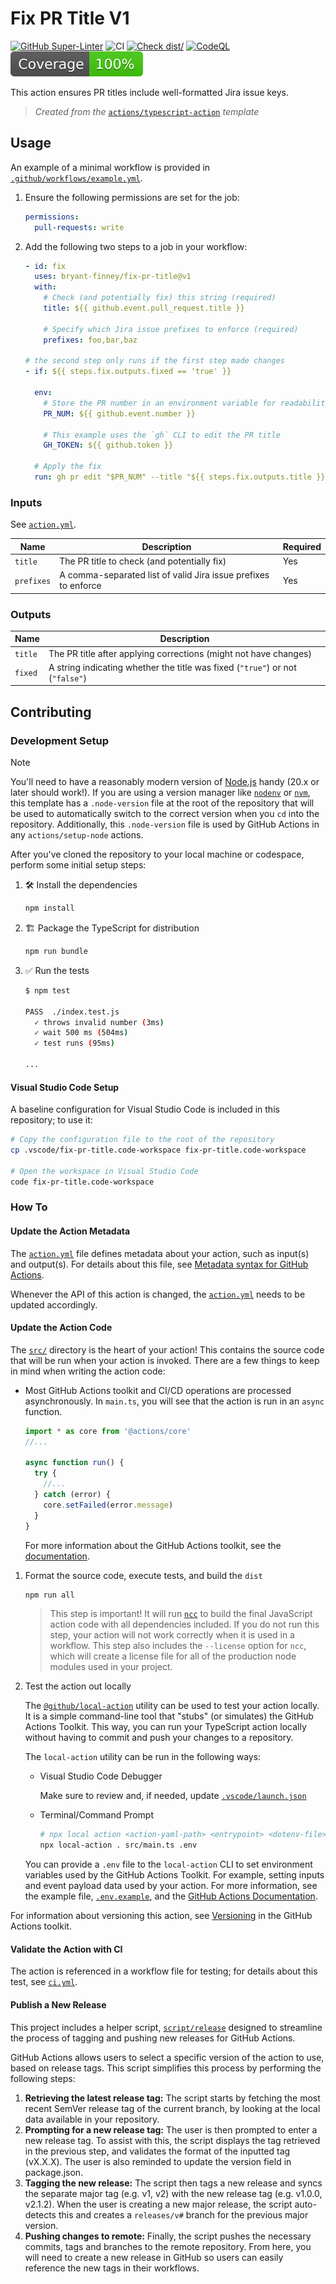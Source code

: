 # Fix PR Title V1

[![GitHub Super-Linter](https://github.com/bryant-finney/fix-pr-title/actions/workflows/linter.yml/badge.svg)](https://github.com/super-linter/super-linter)
![CI](https://github.com/bryant-finney/fix-pr-title/actions/workflows/ci.yml/badge.svg)
[![Check dist/](https://github.com/bryant-finney/fix-pr-title/actions/workflows/check-dist.yml/badge.svg)](https://github.com/actions/typescript-action/actions/workflows/check-dist.yml)
[![CodeQL](https://github.com/bryant-finney/fix-pr-title/actions/workflows/codeql-analysis.yml/badge.svg)](https://github.com/bryant-finney/fix-pr-title/actions/workflows/codeql-analysis.yml)
[![Coverage](./badges/coverage.svg)](./badges/coverage.svg)

This action ensures PR titles include well-formatted Jira issue keys.

> _Created from the_ [`actions/typescript-action`] _template_

[`actions/typescript-action`]: https://github.com/actions/typescript-action

## Usage

An example of a minimal workflow is provided in
[`.github/workflows/example.yml`](./.github/workflows/example.yml).

1. Ensure the following permissions are set for the job:

   ```yaml
   permissions:
     pull-requests: write
   ```

1. Add the following two steps to a job in your workflow:

   ```yaml
   - id: fix
     uses: bryant-finney/fix-pr-title@v1
     with:
       # Check (and potentially fix) this string (required)
       title: ${{ github.event.pull_request.title }}

       # Specify which Jira issue prefixes to enforce (required)
       prefixes: foo,bar,baz

   # the second step only runs if the first step made changes
   - if: ${{ steps.fix.outputs.fixed == 'true' }}

     env:
       # Store the PR number in an environment variable for readability
       PR_NUM: ${{ github.event.number }}

       # This example uses the `gh` CLI to edit the PR title
       GH_TOKEN: ${{ github.token }}

     # Apply the fix
     run: gh pr edit "$PR_NUM" --title "${{ steps.fix.outputs.title }}"
   ```

### Inputs

See [`action.yml`](./action.yml).

| Name       | Description                                                    | Required |
| ---------- | -------------------------------------------------------------- | -------- |
| `title`    | The PR title to check (and potentially fix)                    | Yes      |
| `prefixes` | A comma-separated list of valid Jira issue prefixes to enforce | Yes      |

### Outputs

| Name    | Description                                                                   |
| ------- | ----------------------------------------------------------------------------- |
| `title` | The PR title after applying corrections (might not have changes)              |
| `fixed` | A string indicating whether the title was fixed (`"true"`) or not (`"false"`) |

## Contributing

### Development Setup

> [!NOTE]
>
> You'll need to have a reasonably modern version of
> [Node.js](https://nodejs.org) handy (20.x or later should work!). If you are
> using a version manager like [`nodenv`](https://github.com/nodenv/nodenv) or
> [`nvm`](https://github.com/nvm-sh/nvm), this template has a `.node-version`
> file at the root of the repository that will be used to automatically switch
> to the correct version when you `cd` into the repository. Additionally, this
> `.node-version` file is used by GitHub Actions in any `actions/setup-node`
> actions.

After you've cloned the repository to your local machine or codespace, perform
some initial setup steps:

1. 🛠 Install the dependencies

   ```bash
   npm install
   ```

1. 🏗 Package the TypeScript for distribution

   ```bash
   npm run bundle
   ```

1. ✅ Run the tests

   ```bash
   $ npm test

   PASS  ./index.test.js
     ✓ throws invalid number (3ms)
     ✓ wait 500 ms (504ms)
     ✓ test runs (95ms)

   ...
   ```

#### Visual Studio Code Setup

A baseline configuration for Visual Studio Code is included in this repository;
to use it:

```sh
# Copy the configuration file to the root of the repository
cp .vscode/fix-pr-title.code-workspace fix-pr-title.code-workspace

# Open the workspace in Visual Studio Code
code fix-pr-title.code-workspace
```

### How To

#### Update the Action Metadata

The [`action.yml`](action.yml) file defines metadata about your action, such as
input(s) and output(s). For details about this file, see
[Metadata syntax for GitHub Actions](https://docs.github.com/en/actions/creating-actions/metadata-syntax-for-github-actions).

Whenever the API of this action is changed, the [`action.yml`](action.yml) needs
to be updated accordingly.

#### Update the Action Code

The [`src/`](./src/) directory is the heart of your action! This contains the
source code that will be run when your action is invoked. There are a few things
to keep in mind when writing the action code:

- Most GitHub Actions toolkit and CI/CD operations are processed asynchronously.
  In `main.ts`, you will see that the action is run in an `async` function.

  ```javascript
  import * as core from '@actions/core'
  //...

  async function run() {
    try {
      //...
    } catch (error) {
      core.setFailed(error.message)
    }
  }
  ```

  For more information about the GitHub Actions toolkit, see the
  [documentation](https://github.com/actions/toolkit/blob/master/README.md).

1. Format the source code, execute tests, and build the `dist`

   ```bash
   npm run all
   ```

   > This step is important! It will run [`ncc`](https://github.com/vercel/ncc)
   > to build the final JavaScript action code with all dependencies included.
   > If you do not run this step, your action will not work correctly when it is
   > used in a workflow. This step also includes the `--license` option for
   > `ncc`, which will create a license file for all of the production node
   > modules used in your project.

1. Test the action out locally

   The [`@github/local-action`](https://github.com/github/local-action) utility
   can be used to test your action locally. It is a simple command-line tool
   that "stubs" (or simulates) the GitHub Actions Toolkit. This way, you can run
   your TypeScript action locally without having to commit and push your changes
   to a repository.

   The `local-action` utility can be run in the following ways:

   - Visual Studio Code Debugger

     Make sure to review and, if needed, update
     [`.vscode/launch.json`](./.vscode/launch.json)

   - Terminal/Command Prompt

     ```bash
     # npx local action <action-yaml-path> <entrypoint> <dotenv-file>
     npx local-action . src/main.ts .env
     ```

   You can provide a `.env` file to the `local-action` CLI to set environment
   variables used by the GitHub Actions Toolkit. For example, setting inputs and
   event payload data used by your action. For more information, see the example
   file, [`.env.example`](./.env.example), and the
   [GitHub Actions Documentation](https://docs.github.com/en/actions/learn-github-actions/variables#default-environment-variables).

For information about versioning this action, see
[Versioning](https://github.com/actions/toolkit/blob/master/docs/action-versioning.md)
in the GitHub Actions toolkit.

#### Validate the Action with CI

The action is referenced in a workflow file for testing; for details about this
test, see [`ci.yml`](./.github/workflows/ci.yml).

#### Publish a New Release

This project includes a helper script, [`script/release`](./script/release)
designed to streamline the process of tagging and pushing new releases for
GitHub Actions.

GitHub Actions allows users to select a specific version of the action to use,
based on release tags. This script simplifies this process by performing the
following steps:

1. **Retrieving the latest release tag:** The script starts by fetching the most
   recent SemVer release tag of the current branch, by looking at the local data
   available in your repository.
1. **Prompting for a new release tag:** The user is then prompted to enter a new
   release tag. To assist with this, the script displays the tag retrieved in
   the previous step, and validates the format of the inputted tag (vX.X.X). The
   user is also reminded to update the version field in package.json.
1. **Tagging the new release:** The script then tags a new release and syncs the
   separate major tag (e.g. v1, v2) with the new release tag (e.g. v1.0.0,
   v2.1.2). When the user is creating a new major release, the script
   auto-detects this and creates a `releases/v#` branch for the previous major
   version.
1. **Pushing changes to remote:** Finally, the script pushes the necessary
   commits, tags and branches to the remote repository. From here, you will need
   to create a new release in GitHub so users can easily reference the new tags
   in their workflows.
